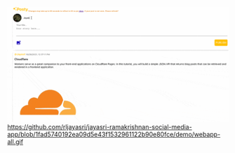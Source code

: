 ![Screenshot](demo/webapp-all.gif)  
https://github.com/rljayasri/jayasri-ramakrishnan-social-media-app/blob/1fad5740192ea09d5e43f1532961122b90e80fce/demo/webapp-all.gif

